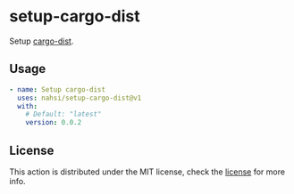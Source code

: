 # setup-cargo-dist

Setup [cargo-dist](https://github.com/axodotdev/cargo-dist).

## Usage

```yaml
- name: Setup cargo-dist
  uses: nahsi/setup-cargo-dist@v1
  with:
    # Default: "latest"
    version: 0.0.2
```

## License

This action is distributed under the MIT license, check the [license](LICENSE) for more info.
